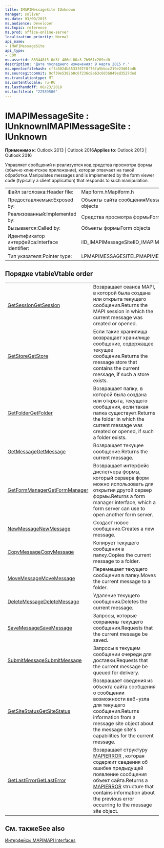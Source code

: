 ```yaml
---
title: IMAPIMessageSite IUnknown
manager: soliver
ms.date: 03/09/2015
ms.audience: Developer
ms.topic: reference
ms.prod: office-online-server
localization_priority: Normal
api_name:
- IMAPIMessageSite
api_type:
- COM
ms.assetid: 883448f5-0d3f-486d-80a3-7b961c209cd0
description: 'Дата последнего изменения: 9 марта 2015 г.'
ms.openlocfilehash: cffa3024b8533f07f8f76fa5bbac219e23d61bdb
ms.sourcegitcommit: 0cf39e5382b8c6f236c8a63c6036849ed3527ded
ms.translationtype: MT
ms.contentlocale: ru-RU
ms.lasthandoff: 08/23/2018
ms.locfileid: "22589506"
---
```

# <a name="imapimessagesite--iunknown"></a><span data-ttu-id="e7b50-103">IMAPIMessageSite : IUnknown</span><span class="sxs-lookup"><span data-stu-id="e7b50-103">IMAPIMessageSite : IUnknown</span></span>

  
  
<span data-ttu-id="e7b50-104">**Применимо к**: Outlook 2013 | Outlook 2016</span><span class="sxs-lookup"><span data-stu-id="e7b50-104">**Applies to**: Outlook 2013 | Outlook 2016</span></span> 
  
<span data-ttu-id="e7b50-105">Управляет сообщений и реализуется код средства просмотра формы (обычно клиентское приложение), которая отвечает на такой обработки.</span><span class="sxs-lookup"><span data-stu-id="e7b50-105">Manipulates messages and is implemented by the form viewer code (typically a client application) that responds to such manipulation.</span></span>
  
|||
|:-----|:-----|
|<span data-ttu-id="e7b50-106">Файл заголовка:</span><span class="sxs-lookup"><span data-stu-id="e7b50-106">Header file:</span></span>  <br/> |<span data-ttu-id="e7b50-107">Mapiform.h</span><span class="sxs-lookup"><span data-stu-id="e7b50-107">Mapiform.h</span></span>  <br/> |
|<span data-ttu-id="e7b50-108">Предоставляемые:</span><span class="sxs-lookup"><span data-stu-id="e7b50-108">Exposed by:</span></span>  <br/> |<span data-ttu-id="e7b50-109">Объекты сайта сообщения</span><span class="sxs-lookup"><span data-stu-id="e7b50-109">Message site objects</span></span>  <br/> |
|<span data-ttu-id="e7b50-110">Реализованный:</span><span class="sxs-lookup"><span data-stu-id="e7b50-110">Implemented by:</span></span>  <br/> |<span data-ttu-id="e7b50-111">Средства просмотра формы</span><span class="sxs-lookup"><span data-stu-id="e7b50-111">Form viewers</span></span>  <br/> |
|<span data-ttu-id="e7b50-112">Вызывается:</span><span class="sxs-lookup"><span data-stu-id="e7b50-112">Called by:</span></span>  <br/> |<span data-ttu-id="e7b50-113">Объекты формы</span><span class="sxs-lookup"><span data-stu-id="e7b50-113">Form objects</span></span>  <br/> |
|<span data-ttu-id="e7b50-114">Идентификатор интерфейса:</span><span class="sxs-lookup"><span data-stu-id="e7b50-114">Interface identifier:</span></span>  <br/> |<span data-ttu-id="e7b50-115">IID_IMAPIMessageSite</span><span class="sxs-lookup"><span data-stu-id="e7b50-115">IID_IMAPIMessageSite</span></span>  <br/> |
|<span data-ttu-id="e7b50-116">Тип указателя:</span><span class="sxs-lookup"><span data-stu-id="e7b50-116">Pointer type:</span></span>  <br/> |<span data-ttu-id="e7b50-117">LPMAPIMESSAGESITE</span><span class="sxs-lookup"><span data-stu-id="e7b50-117">LPMAPIMESSAGESITE</span></span>  <br/> |
   
## <a name="vtable-order"></a><span data-ttu-id="e7b50-118">Порядке vtable</span><span class="sxs-lookup"><span data-stu-id="e7b50-118">Vtable order</span></span>

|||
|:-----|:-----|
|[<span data-ttu-id="e7b50-119">GetSession</span><span class="sxs-lookup"><span data-stu-id="e7b50-119">GetSession</span></span>](imapimessagesite-getsession.md) <br/> |<span data-ttu-id="e7b50-120">Возвращает сеанса MAPI, в которой была создана или открыта текущего сообщения.</span><span class="sxs-lookup"><span data-stu-id="e7b50-120">Returns the MAPI session in which the current message was created or opened.</span></span>  <br/> |
|[<span data-ttu-id="e7b50-121">GetStore</span><span class="sxs-lookup"><span data-stu-id="e7b50-121">GetStore</span></span>](imapimessagesite-getstore.md) <br/> |<span data-ttu-id="e7b50-122">Если такие хранилища возвращает хранилище сообщение, содержащее текущее сообщение.</span><span class="sxs-lookup"><span data-stu-id="e7b50-122">Returns the message store that contains the current message, if such a store exists.</span></span>  <br/> |
|[<span data-ttu-id="e7b50-123">GetFolder</span><span class="sxs-lookup"><span data-stu-id="e7b50-123">GetFolder</span></span>](imapimessagesite-getfolder.md) <br/> |<span data-ttu-id="e7b50-124">Возвращает папку, в которой была создана или открыта, текущего сообщения, если такая папка существует.</span><span class="sxs-lookup"><span data-stu-id="e7b50-124">Returns the folder in which the current message was created or opened, if such a folder exists.</span></span>  <br/> |
|[<span data-ttu-id="e7b50-125">GetMessage</span><span class="sxs-lookup"><span data-stu-id="e7b50-125">GetMessage</span></span>](imapimessagesite-getmessage.md) <br/> |<span data-ttu-id="e7b50-126">Возвращает текущее сообщение.</span><span class="sxs-lookup"><span data-stu-id="e7b50-126">Returns the current message.</span></span>  <br/> |
|[<span data-ttu-id="e7b50-127">GetFormManager</span><span class="sxs-lookup"><span data-stu-id="e7b50-127">GetFormManager</span></span>](imapimessagesite-getformmanager.md) <br/> |<span data-ttu-id="e7b50-128">Возвращает интерфейс диспетчера формы, который сервера форм можно использовать для открытия другой сервер формы.</span><span class="sxs-lookup"><span data-stu-id="e7b50-128">Returns a form manager interface, which a form server can use to open another form server.</span></span>  <br/> |
|[<span data-ttu-id="e7b50-129">NewMessage</span><span class="sxs-lookup"><span data-stu-id="e7b50-129">NewMessage</span></span>](imapimessagesite-newmessage.md) <br/> |<span data-ttu-id="e7b50-130">Создает новое сообщение.</span><span class="sxs-lookup"><span data-stu-id="e7b50-130">Creates a new message.</span></span>  <br/> |
|[<span data-ttu-id="e7b50-131">CopyMessage</span><span class="sxs-lookup"><span data-stu-id="e7b50-131">CopyMessage</span></span>](imapimessagesite-copymessage.md) <br/> |<span data-ttu-id="e7b50-132">Копирует текущего сообщения в папку.</span><span class="sxs-lookup"><span data-stu-id="e7b50-132">Copies the current message to a folder.</span></span>  <br/> |
|[<span data-ttu-id="e7b50-133">MoveMessage</span><span class="sxs-lookup"><span data-stu-id="e7b50-133">MoveMessage</span></span>](imapimessagesite-movemessage.md) <br/> |<span data-ttu-id="e7b50-134">Перемещает текущего сообщения в папку.</span><span class="sxs-lookup"><span data-stu-id="e7b50-134">Moves the current message to a folder.</span></span>  <br/> |
|[<span data-ttu-id="e7b50-135">DeleteMessage</span><span class="sxs-lookup"><span data-stu-id="e7b50-135">DeleteMessage</span></span>](imapimessagesite-deletemessage.md) <br/> |<span data-ttu-id="e7b50-136">Удаление текущего сообщения.</span><span class="sxs-lookup"><span data-stu-id="e7b50-136">Deletes the current message.</span></span>  <br/> |
|[<span data-ttu-id="e7b50-137">SaveMessage</span><span class="sxs-lookup"><span data-stu-id="e7b50-137">SaveMessage</span></span>](imapimessagesite-savemessage.md) <br/> |<span data-ttu-id="e7b50-138">Запросы, которые сохранены текущего сообщения.</span><span class="sxs-lookup"><span data-stu-id="e7b50-138">Requests that the current message be saved.</span></span>  <br/> |
|[<span data-ttu-id="e7b50-139">SubmitMessage</span><span class="sxs-lookup"><span data-stu-id="e7b50-139">SubmitMessage</span></span>](imapimessagesite-submitmessage.md) <br/> |<span data-ttu-id="e7b50-140">Запросы в текущем сообщении очереди для доставки.</span><span class="sxs-lookup"><span data-stu-id="e7b50-140">Requests that the current message be queued for delivery.</span></span>  <br/> |
|[<span data-ttu-id="e7b50-141">GetSiteStatus</span><span class="sxs-lookup"><span data-stu-id="e7b50-141">GetSiteStatus</span></span>](imapimessagesite-getsitestatus.md) <br/> |<span data-ttu-id="e7b50-142">Возвращает сведения из объекта сайта сообщения о сообщении возможности веб-узла для текущего сообщения.</span><span class="sxs-lookup"><span data-stu-id="e7b50-142">Returns information from a message site object about the message site's capabilities for the current message.</span></span>  <br/> |
|[<span data-ttu-id="e7b50-143">GetLastError</span><span class="sxs-lookup"><span data-stu-id="e7b50-143">GetLastError</span></span>](imapimessagesite-getlasterror.md) <br/> |<span data-ttu-id="e7b50-144">Возвращает структуру [MAPIERROR](mapierror.md) , которая содержит сведения об ошибке предыдущей появление сообщения объект сайта.</span><span class="sxs-lookup"><span data-stu-id="e7b50-144">Returns a [MAPIERROR](mapierror.md) structure that contains information about the previous error occurring to the message site object.</span></span>  <br/> |
   
## <a name="see-also"></a><span data-ttu-id="e7b50-145">См. также</span><span class="sxs-lookup"><span data-stu-id="e7b50-145">See also</span></span>



[<span data-ttu-id="e7b50-146">Интерфейсы MAPI</span><span class="sxs-lookup"><span data-stu-id="e7b50-146">MAPI Interfaces</span></span>](mapi-interfaces.md)

